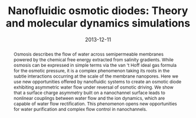 ---
title: "Nanofluidic osmotic diodes: Theory and molecular dynamics simulations"
date: 2013-12-11
publishDate: 2013-12-11
authors: ["Clara Picallo", "**Madhubanti Mukherjee**", "Laurent Joly", "Elisabeth Charlaix", "Lydéric Bocquet"]
publication_types: ["2"]
abstract: "Osmosis describes the flow of water across semipermeable membranes powered by the chemical free energy extracted from salinity gradients. While osmosis can be expressed in simple terms via the van ’t Hoff ideal gas formula for the osmotic pressure, it is a complex phenomenon taking its roots in the subtle interactions occurring at the scale of the membrane nanopores. Here we use new opportunities offered by nanofluidic systems to create an osmotic diode exhibiting asymmetric water flow under reversal of osmotic driving. We show that a surface charge asymmetry built on a nanochannel surface leads to nonlinear couplings between water flow and the ion dynamics, which are capable of water flow rectification. This phenomenon opens new opportunities for water purification and complex flow control in nanochannels."
featured: true
publication: "Physical Review Letters, 111, 24"
links:
  - icon_pack: fas
    icon: scroll
    name: Link
    url: 'https://doi.org/10.1103/PhysRevLett.111.244501'
---